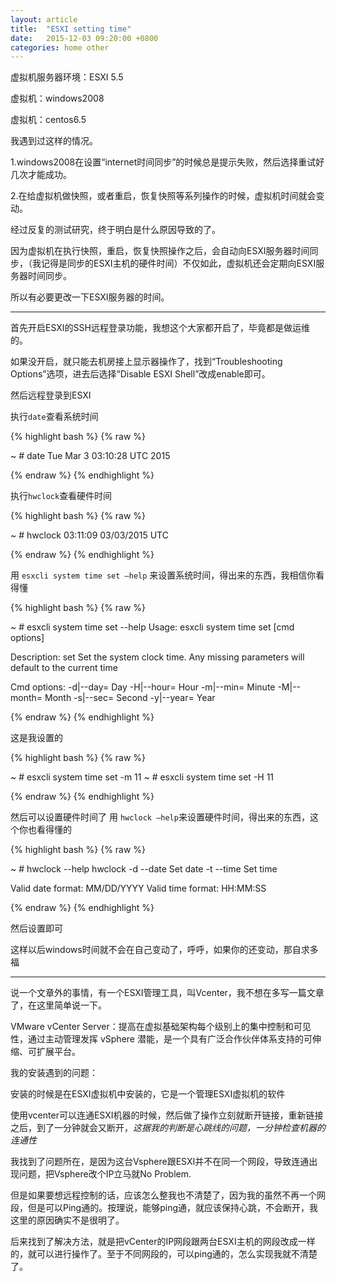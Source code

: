 ```yaml
---
layout: article
title:  "ESXI setting time"
date:   2015-12-03 09:20:00 +0800
categories: home other
---
```


虚拟机服务器环境：ESXI 5.5

虚拟机：windows2008

虚拟机：centos6.5

我遇到过这样的情况。

1.windows2008在设置“internet时间同步”的时候总是提示失败，然后选择重试好几次才能成功。

2.在给虚拟机做快照，或者重启，恢复快照等系列操作的时候，虚拟机时间就会变动。

经过反复的测试研究，终于明白是什么原因导致的了。

因为虚拟机在执行快照，重启，恢复快照操作之后，会自动向ESXI服务器时间同步，（我记得是同步的ESXI主机的硬件时间）不仅如此，虚拟机还会定期向ESXI服务器时间同步。

所以有必要更改一下ESXI服务器的时间。

----------

首先开启ESXI的SSH远程登录功能，我想这个大家都开启了，毕竟都是做运维的。

如果没开启，就只能去机房接上显示器操作了，找到“Troubleshooting Options”选项，进去后选择“Disable ESXI Shell”改成enable即可。

然后远程登录到ESXI

执行`date`查看系统时间

{% highlight bash %}
{% raw %}

~ # date
Tue Mar  3 03:10:28 UTC 2015

{% endraw %}
{% endhighlight %}

执行`hwclock`查看硬件时间

{% highlight bash %}
{% raw %}

~ # hwclock
03:11:09   03/03/2015   UTC

{% endraw %}
{% endhighlight %}

用 `esxcli system time set –help` 来设置系统时间，得出来的东西，我相信你看得懂

{% highlight bash %}
{% raw %}

~ # esxcli system time set --help
Usage: esxcli system time set [cmd options]

Description: 
  set                   Set the system clock time. Any missing parameters will default to the current time

Cmd options:
  -d|--day=<long>       Day
  -H|--hour=<long>      Hour
  -m|--min=<long>       Minute
  -M|--month=<long>     Month
  -s|--sec=<long>       Second
  -y|--year=<long>      Year

{% endraw %}
{% endhighlight %}

这是我设置的

{% highlight bash %}
{% raw %}

~ # esxcli system time set -m 11
~ # esxcli system time set -H 11

{% endraw %}
{% endhighlight %}

然后可以设置硬件时间了
用 `hwclock –help`来设置硬件时间，得出来的东西，这个你也看得懂的

{% highlight bash %}
{% raw %}

~ # hwclock --help
hwclock     -d --date <date>         Set date
            -t --time <time>         Set time

Valid date format: MM/DD/YYYY
Valid time format: HH:MM:SS

{% endraw %}
{% endhighlight %}

然后设置即可

这样以后windows时间就不会在自己变动了，呼呼，如果你的还变动，那自求多福


----------

说一个文章外的事情，有一个ESXI管理工具，叫Vcenter，我不想在多写一篇文章了，在这里简单说一下。

VMware vCenter Server：提高在虚拟基础架构每个级别上的集中控制和可见性，通过主动管理发挥 vSphere 潜能，是一个具有广泛合作伙伴体系支持的可伸缩、可扩展平台。

我的安装遇到的问题：

安装的时候是在ESXI虚拟机中安装的，它是一个管理ESXI虚拟机的软件

使用vcenter可以连通ESXI机器的时候，然后做了操作立刻就断开链接，重新链接之后，到了一分钟就会又断开，*这据我的判断是心跳线的问题，一分钟检查机器的连通性*

我找到了问题所在，是因为这台Vsphere跟ESXI并不在同一个网段，导致连通出现问题，把Vsphere改个IP立马就No Problem.

但是如果要想远程控制的话，应该怎么整我也不清楚了，因为我的虽然不再一个网段，但是可以Ping通的。按理说，能够ping通，就应该保持心跳，不会断开，我这里的原因确实不是很明了。

后来找到了解决方法，就是把vCenter的IP网段跟两台ESXI主机的网段改成一样的，就可以进行操作了。至于不同网段的，可以ping通的，怎么实现我就不清楚了。